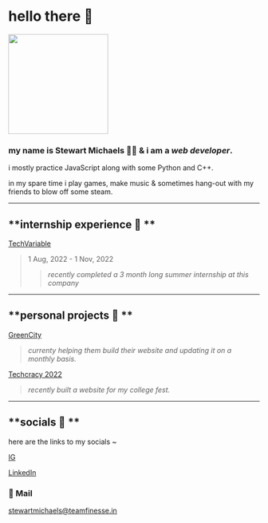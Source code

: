 # **hello there 👋**

<img src="https://i.redd.it/svi2zx472xr41.jpg" width="200" height="200">

### my name is **Stewart Michaels** 🙇‍♂ & i am a **_web developer_**.

i mostly practice JavaScript along with some Python and C++.

in my spare time i play games, make music & sometimes hang-out with my friends to blow off some steam.

***

## **internship experience 🌵 **

[TechVariable](https://techvariable.com/)
> 1 Aug, 2022 - 1 Nov, 2022
>>  _recently completed a 3 month long summer internship at this company_

***

## **personal projects 🎈 **

[GreenCity](https://greencityfoods.in)
> _currenty helping them build their website and updating it on a monthly basis._

[Techcracy 2022](https://techcracy22.in)
> _recently built a website for my college fest._

***
## **socials 📮 **
here are the links to my socials ~

[IG](https://www.instagram.com/stewartmichaels_/)

[LinkedIn](https://www.linkedin.com/in/stewart-kama-348324173)

### 📧 Mail 
<stewartmichaels@teamfinesse.in>
